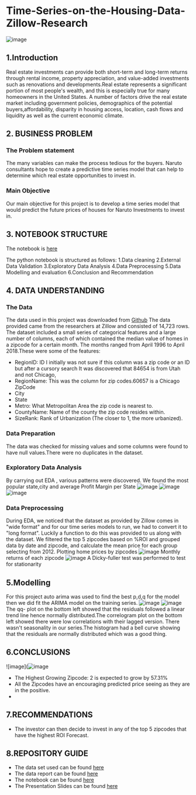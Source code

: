 # Time-Series-on-the-Housing-Data-Zillow-Research
![image](https://user-images.githubusercontent.com/116062465/225610397-429d89cb-2e0f-4c22-9621-199c97f3cac9.png)

## 1.Introduction
Real estate investments can provide both short-term and long-term returns through rental income, property appreciation, and value-added investments such as renovations and developments.Real estate represents a significant portion of most people's wealth, and this is especially true for many homeowners in the United States. A number of factors drive the real estate market including government policies, demographics of the potential buyers,affordability, disparity in housing access, location, cash flows and liquidity as well as the current economic climate. 

## 2. BUSINESS PROBLEM
### The Problem statement
The many variables can make the process tedious for the buyers. Naruto consultants hope to create a predictive time series model that can help to determine which real estate opportunities to invest in.
### Main Objective
Our main objective for this project is to develop a time series model that would predict the future prices of houses for Naruto Investments to invest in.

## 3. NOTEBOOK STRUCTURE  
The notebook is [here](https://github.com/nkevin90/Time-Series-on-the-Housing-Data-Zillow-Research/blob/main/index.ipynb)  

The python notebook is structured as follows:
1.Data cleaning
2.External Data Validation
3.Exploratory Data Analysis
4.Data Preprocessing
5.Data Modelling and evaluation
6.Conclusion and Recommendation

## 4. DATA UNDERSTANDING
### The Data
The data used in this project was downloaded from [Github](https://github.com/learn-co-curriculum/dsc-phase-4-choosing-a-dataset/tree/main/time-series) 
The data provided came from the researchers at Zillow and consisted of 14,723 rows. The dataset included a small series of categorical features and a large number of columns, each of which contained the median value of homes in a zipcode for a certain month. The months ranged from April 1996 to April 2018.These were some of the features:
- RegionID: ID
I initially was not sure if this column was a zip code or an ID but after a cursory search It was discovered that 84654 is from Utah and not Chicago, 
- RegionName: This was the column for zip codes.60657 is a Chicago ZipCode
- City
- State
- Metro: What Metropolitan Area the zip code is nearest to.
- CountyName: Name of the county the zip code resides within.
- SizeRank: Rank of Urbanization (The closer to 1, the more urbanized).


### Data Preparation
The data was checked for missing values and some columns were found to have null values.There were no duplicates in the dataset.

### Exploratory Data Analysis
By carrying out EDA , various patterns were discovered.
We found the most popular state,city and average Profit Margin per State
![image](![image](https://user-images.githubusercontent.com/116062465/225603513-3a79eb45-74d3-447d-910e-832ee93c1a99.png))
![image](https://user-images.githubusercontent.com/116062465/225603647-bb7fc5e5-77eb-4349-928c-67602a4b785a.png)  
![image](https://user-images.githubusercontent.com/116062465/225604010-05e11d35-7a1d-49af-8d32-efabc52e1966.png)


### Data Preprocessing
During EDA, we noticed that the dataset as provided by Zillow comes in "wide format" and for our time series models to run, we had to convert it to "long format". Luckily a function to do this was provided to us along with the dataset. We filtered the top 5 zipcodes based on %ROI and grouped data by date and zipcode, and calculate the mean price for each group selecting from 2012.
Plotting home prices by zipcodes
![image](https://user-images.githubusercontent.com/116062465/225606702-55f4ebe6-151f-4af6-9e9e-d91544a888cd.png)
Monthly returns of each zipcode
![image](https://user-images.githubusercontent.com/116062465/225606904-d54a3737-3e5a-4c86-8026-b8f54017c1ec.png)
A Dicky-fuller test was performed to test for stationarity

## 5.Modelling
For this project  auto arima was used to find the best p,d,q for the model then we did fit the ARIMA model on the training series.
![image](https://user-images.githubusercontent.com/116062465/225685554-b62cea0f-2ab3-4856-a43d-b8631bc864fc.png)
![image](https://user-images.githubusercontent.com/116062465/225685818-bd1483f8-72c4-4be8-870f-d6cedd59579b.png)  
The qq- plot on the bottom left showed that the residuals followed a linear trend line hence  normally distributed.The correlogram plot on the bottom left showed there were low correlations with their lagged version. There wasn't seasonality in our series.The histogram had a bell curve showing that the residuals are normally distributed which was a good thing.

## 6.CONCLUSIONS 
![image](![image](https://user-images.githubusercontent.com/116062465/225685139-4a013053-984c-4f88-92f5-42d7039683c6.png)
- The Highest Growing Zipcode: 2 is expected to grow by 57.31%
- All the Zipcodes have an encouraging predicted price seeing as they are in the positive.
- 
## 7.RECOMMENDATIONS
- The investor can then decide to invest in any of the top 5 zipcodes that have the highest ROI Forecast.

## 8.REPOSITORY GUIDE
- The data set used can be found [here](https://github.com/learn-co-curriculum/dsc-phase-4-choosing-a-dataset/tree/main/time-series)
- The data report can be found [here](https://docs.google.com/document/d/1B9I0-xRG8lxLWqaBFGVek-dTkqbagRHvYpjNrPdN8tU/edit#heading=h.k2dex7ijg0)
- The notebook can be found [here](https://github.com/nkevin90/Time-Series-on-the-Housing-Data-Zillow-Research/blob/main/index.ipynb)
- The Presentation Slides can be found [here](https://www.canva.com/design/DAFXiNjCN-o/oBZXk_wvi-jTLk2v5q-sKw/view?utm_content=DAFXiNjCN-o&utm_campaign=designshare&utm_medium=link&utm_source=publishsharelink)
